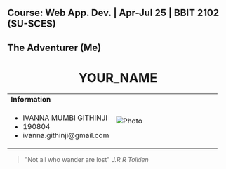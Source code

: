 ## Course: Web App. Dev. | Apr-Jul 25 | BBIT 2102 (SU-SCES)

## The Adventurer (Me)

<h1 align="center">YOUR_NAME</h1>
<table>
  <tbody>
    <tr>
      <td><b>Information</b></td>
      <td width="50%" rowspan="4">
        <img alt="Photo" src="assets/images/REPLACE_WITH_IMAGE_NAME" />
      </td>
    </tr>
    <tr>
      <td>
        <ul>
          <li>IVANNA MUMBI GITHINJI</li>
          <li>190804</li>
          <li>ivanna.githinji@gmail.com</li>
        </ul>
      </td>
    </tr>
  </tbody>
</table>

> "Not all who wander are lost" _J.R.R Tolkien_
